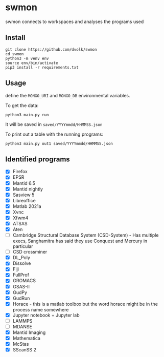 # swmon

swmon connects to workspaces and analyses the programs used

## Install

```
git clone https://github.com/dvolk/swmon
cd swmon
python3 -m venv env
source env/bin/activate
pip3 install -r requirements.txt
```

## Usage

define the `MONGO_URI` and `MONGO_DB` environmental variables.

To get the data:

```
python3 main.py run
```

It will be saved in `saved/YYYYmmdd/HHMMSS.json`

To print out a table with the running programs:

```
python3 main.py out1 saved/YYYYmmdd/HHMMSS.json
```

## Identified programs

- [x] Firefox
- [x] EPSR
- [x] Mantid 6.5
- [x] Mantid nightly
- [x] Sasview 5
- [x] Libreoffice
- [x] Matlab 2021a
- [x] Xvnc
- [x] Xfwm4
- [x] ATSAS
- [x] Aten
- [ ] Cambridge Structural Database System (CSD-System) - Has multiple execs, Sanghamitra has said they use Conquest and Mercury in particular
- [ ] CSD crossminer
- [x] DL_Poly
- [x] Dissolve
- [x] Fiji
- [x] FullProf
- [x] GROMACS
- [x] GSAS-II
- [x] GudPy
- [x] GudRun
- [x] Horace - this is a matlab toolbox but the word horace might be in the process name somewhere
- [x] Jupyter notebook + Jupyter lab
- [ ] LAMMPS
- [ ] MDANSE
- [x] Mantid Imaging
- [x] Mathematica
- [x] McStas
- [x] SScanSS 2
